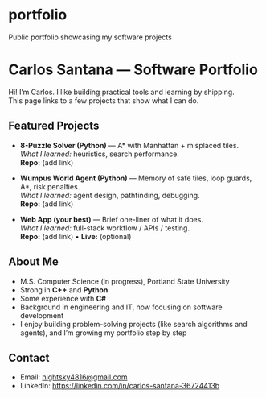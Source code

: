 # portfolio
Public portfolio showcasing my software projects
# Carlos Santana — Software Portfolio

Hi! I’m Carlos. I like building practical tools and learning by shipping.  
This page links to a few projects that show what I can do.

## Featured Projects
- **8-Puzzle Solver (Python)** — A* with Manhattan + misplaced tiles.  
  _What I learned:_ heuristics, search performance.  
  **Repo:** (add link)

- **Wumpus World Agent (Python)** — Memory of safe tiles, loop guards, A*, risk penalties.  
  _What I learned:_ agent design, pathfinding, debugging.  
  **Repo:** (add link)

- **Web App (your best)** — Brief one-liner of what it does.  
  _What I learned:_ full-stack workflow / APIs / testing.  
  **Repo:** (add link) • **Live:** (optional)

## About Me
- M.S. Computer Science (in progress), Portland State University  
- Strong in **C++** and **Python**  
- Some experience with **C#**  
- Background in engineering and IT, now focusing on software development  
- I enjoy building problem-solving projects (like search algorithms and agents), and I’m growing my portfolio step by step

## Contact
- Email: nightsky4816@gmail.com  
- LinkedIn: https://linkedin.com/in/carlos-santana-36724413b
